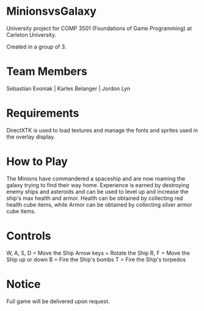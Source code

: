 # MinionsvsGalaxy
University project for COMP 3501 (Foundations of Game Programming) at Carleton University.

Created in a group of 3.

# Team Members
Sebastian Evoniak | Karles Belanger | Jordon Lyn

# Requirements
DirectXTK is used to load textures and manage the fonts and sprites used in the overlay display.

# How to Play
The Minions have commandered a spaceship and are now roaming the galaxy trying to find their way home.
Experience is earned by destroying enemy ships and asteroids and can be used to level up and increase the ship's max health and armor.
Health can be obtained by collecting red health cube items, while Armor can be obtained by collecting silver armor cube items.

# Controls
W, A, S, D = Move the Ship
Arrow keys = Rotate the Ship
R, F = Move the Ship up or down
B = Fire the Ship's bombs
T = Fire the Ship's torpedos

# Notice
Full game will be delivered upon request.
